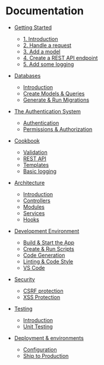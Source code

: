 # Documentation

* [Getting Started]()
  * [1. Introduction](./guide/1-introduction.md)
  * [2. Handle a request](./guide/2-handle-a-request.md)
  * [3. Add a model](./guide/3-flight-model.md)
  * [4. Create a REST API endpoint](./guide/4-rest-api-endpoint.md)
  * [5. Add some logging](./guide/5-add-some-logging.md)

* [Databases]()
  * [Introduction](./databases/introduction.md)
  * [Create Models & Queries](./databases/create-models-and-queries.md)
  * [Generate & Run Migrations](./databases/generate-and-run-migrations.md)

* [The Authentication System]()
  * [Authentication](./the-authentication-system/authentication.md)
  * [Permissions & Authorization](./the-authentication-system/permissions-and-authorization.md)

* [Cookbook]()
  * [Validation](./cookbook/validation.md)
  * [REST API](./cookbook/rest-api.md)
  * [Templates](./cookbook/template-engine.md)
  * [Basic logging](./cookbook/basic-logging.md)

* [Architecture]()
  * [Introduction](./architecture/introduction.md)
  * [Controllers](./architecture/controllers.md)
  * [Modules](./architecture/modules.md)
  * [Services](./architecture/services.md)
  * [Hooks](./architecture/hooks.md)

* [Development Environment]()
  * [Build & Start the App](./development-environment/build-and-start-the-app.md)
  * [Create & Run Scripts](./development-environment/create-and-run-scripts.md)
  * [Code Generation](./development-environment/code-generation.md)
  * [Linting & Code Style](./development-environment/linting-and-code-style.md)
  * [VS Code](./development-environment/vscode.md)

* [Security]()
  * [CSRF protection](./security/csrf-protection.md)
  * [XSS Protection](./security/xss-protection.md)

* [Testing]()
  * [Introduction](./testing/introduction.md)
  * [Unit Testing](./testing/unit-testing.md)

* [Deployment & environments]()
  * [Configuration](./deployment-and-environments/configuration.md)
  * [Ship to Production](./deployment-and-environments/ship-to-production.md)<!-- * [Serverless Framework](./fundamentals/serverless.md) -->
